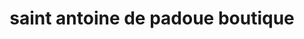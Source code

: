 ---
title: "saint antoine de padoue boutique"
url: /jacmel/saint-antoine-de-padoue-boutique/
shop: Modehaus
---
